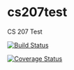 # cs207test
CS 207 Test

[![Build Status](https://travis-ci.org/jiwhanyoon/cs207test.svg?branch=master)](https://travis-ci.org/jiwhanyoon/cs207test.svg?branch=master)

[![Coverage Status](https://coveralls.io/repos/github/jiwhanyoon/cs207test/badge.svg?branch=master)](https://coveralls.io/github/jiwhanyoon/cs207test?branch=master)